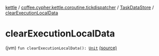 [kettle](../../index.md) / [coffee.cypher.kettle.coroutine.tickdispatcher](../index.md) / [TaskDataStore](index.md) / [clearExecutionLocalData](./clear-execution-local-data.md)

# clearExecutionLocalData

(jvm) `fun clearExecutionLocalData(): `[`Unit`](https://kotlinlang.org/api/latest/jvm/stdlib/kotlin/-unit/index.html) [(source)](https://github.com/Cypher121/kettle/blob/master/src/main/kotlin/coffee/cypher/kettle/coroutine/tickdispatcher/TaskDataStore.kt#L31)